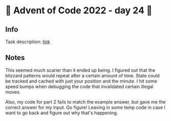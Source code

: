 # 🎄 Advent of Code 2022 - day 24 🎄

## Info

Task description: [link](https://adventofcode.com/2022/day/24)

## Notes

This seemed much scarier than it ended up being. I figured out that the blizzard patterns would repeat after a certain amount of time. State could be tracked and cached with just your position and the minute. I hit some speed bumps when debugging the code that invalidated certain illegal moves.

Also, my code for part 2 fails to match the example answer, but gave me the correct answer for my input. Go figure! Leaving in some temp code in case I want to go back and figure out why that's happening.
